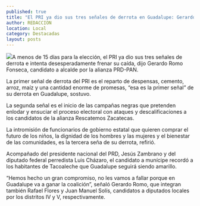 ```yaml
---
published: true
title: "El PRI ya dio sus tres señales de derrota en Guadalupe: Gerardo Romo "
author: REDACCION
location: Local
category: Destacadas
layout: posts
---
```


![](http://i.imgur.com/hrD56Rpm.jpg)A menos de 15 días para la elección, el PRI ya dio sus tres señales de derrota e intenta desesperadamente frenar su caída, dijo Gerardo Romo Fonseca, candidato a alcalde por la alianza PRD-PAN. 

La primer señal de derrota del PRI es el reparto de despensas, cemento, arroz, maíz y una cantidad enorme de promesas, “esa es la primer señal” de su derrota en Guadalupe, sostuvo.

La segunda señal es el inicio de las campañas negras que pretenden enlodar y ensuciar el proceso electoral con ataques y descalificaciones a los candidatos de la alianza Rescatemos Zacatecas.

La intromisión de funcionarios de gobierno estatal que quieren comprar el futuro de los niños, la dignidad de los hombres y las mujeres y el bienestar de las comunidades, es la tercera seña de su derrota, refirió.

Acompañado del presidente nacional del PRD, Jesús Zambrano y del diputado federal perredista Luis Cházaro, el candidato a munícipe recordó a los habitantes de Tacoaleche que Guadalupe seguirá siendo amarillo.

“Hemos hecho un gran compromiso, no les vamos a fallar porque en Guadalupe va a ganar la coalición”, señaló Gerardo Romo, que integran también Rafael Flores y Juan Manuel Solís, candidatos a diputados locales por los distritos IV y V, respectivamente.
